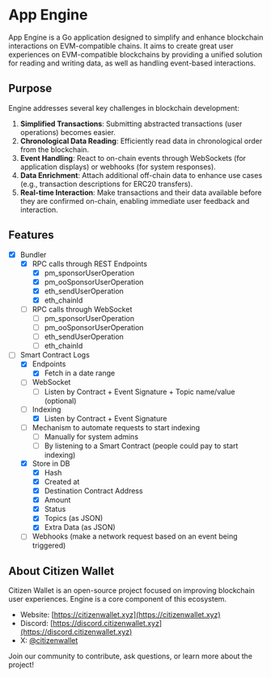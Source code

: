 # App Engine

App Engine is a Go application designed to simplify and enhance blockchain interactions on EVM-compatible chains. It aims to create great user experiences on EVM-compatible blockchains by providing a unified solution for reading and writing data, as well as handling event-based interactions.

## Purpose

Engine addresses several key challenges in blockchain development:

1. **Simplified Transactions**: Submitting abstracted transactions (user operations) becomes easier.
2. **Chronological Data Reading**: Efficiently read data in chronological order from the blockchain.
3. **Event Handling**: React to on-chain events through WebSockets (for application displays) or webhooks (for system responses).
4. **Data Enrichment**: Attach additional off-chain data to enhance use cases (e.g., transaction descriptions for ERC20 transfers).
5. **Real-time Interaction**: Make transactions and their data available before they are confirmed on-chain, enabling immediate user feedback and interaction.

## Features

- [x] Bundler
  - [x] RPC calls through REST Endpoints
    - [x] pm_sponsorUserOperation
    - [x] pm_ooSponsorUserOperation
    - [x] eth_sendUserOperation
    - [x] eth_chainId
  - [ ] RPC calls through WebSocket
    - [ ] pm_sponsorUserOperation
    - [ ] pm_ooSponsorUserOperation
    - [ ] eth_sendUserOperation
    - [ ] eth_chainId
- [ ] Smart Contract Logs
  - [x] Endpoints
    - [x] Fetch in a date range
  - [ ] WebSocket
    - [ ] Listen by Contract + Event Signature + Topic name/value (optional)
  - [ ] Indexing
    - [x] Listen by Contract + Event Signature
  - [ ] Mechanism to automate requests to start indexing
    - [ ] Manually for system admins
    - [ ] By listening to a Smart Contract (people could pay to start indexing)
  - [x] Store in DB
    - [x] Hash
    - [x] Created at
    - [x] Destination Contract Address
    - [x] Amount
    - [x] Status
    - [x] Topics (as JSON)
    - [x] Extra Data (as JSON)
  - [ ] Webhooks (make a network request based on an event being triggered)

## About Citizen Wallet

Citizen Wallet is an open-source project focused on improving blockchain user experiences. Engine is a core component of this ecosystem.

- Website: [https://citizenwallet.xyz](https://citizenwallet.xyz)
- Discord: [https://discord.citizenwallet.xyz](https://discord.citizenwallet.xyz)
- X: [@citizenwallet](https://x.com/citizenwallet)

Join our community to contribute, ask questions, or learn more about the project!
